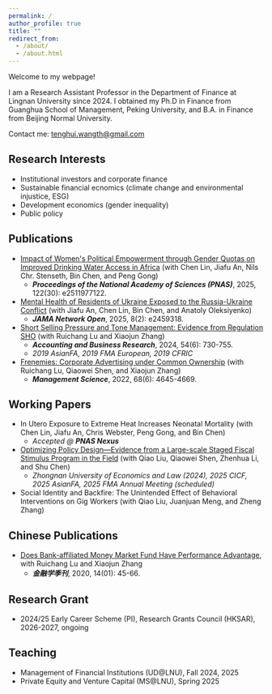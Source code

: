 ```yaml
---
permalink: /
author_profile: true
title: ""
redirect_from: 
  - /about/
  - /about.html
---
```


Welcome to my webpage! 

I am a Research Assistant Professor in the Department of Finance at Lingnan University since 2024. I obtained my Ph.D in Finance from Guanghua School of Management, Peking University, and B.A. in Finance from Beijing Normal University.

Contact me: tenghui.wangth@gmail.com

Research Interests
---
- Institutional investors and corporate finance
- Sustainable financial ecnomics (climate change and environmental injustice, ESG)
- Development economics (gender inequality)
- Public policy

Publications
---
- [Impact of Women's Political Empowerment through Gender Quotas on Improved Drinking Water Access in Africa](https://www.pnas.org/doi/10.1073/pnas.2511977122) (with Chen Lin, Jiafu An, Nils Chr. Stenseth, Bin Chen, and Peng Gong)
  - **_Proceedings of the National Academy of Sciences (PNAS)_**, 2025, 122(30): e2511977122.
- [Mental Health of Residents of Ukraine Exposed to the Russia-Ukraine Conflict](https://jamanetwork.com/journals/jamanetworkopen/fullarticle/2830228?guestAccessKey=b5a86f00-2de9-4f88-a83a-281f113a5afb&utm_source=jps&utm_medium=email&utm_campaign=author_alert-jamanetwork&utm_content=author-author_engagement&utm_term=1m) (with Jiafu An, Chen Lin, Bin Chen, and Anatoly Oleksiyenko)
  - **_JAMA Network Open_**, 2025, 8(2): e2459318.
- [Short Selling Pressure and Tone Management: Evidence from Regulation SHO](https://www.tandfonline.com/doi/abs/10.1080/00014788.2023.2227567) (with Ruichang Lu and Xiaojun Zhang)
  - **_Accounting and Business Research_**, 2024, 54(6): 730-755.
  - _2019 AsianFA, 2019 FMA European, 2019 CFRIC_
- [Frenemies: Corporate Advertising under Common Ownership](https://pubsonline.informs.org/doi/abs/10.1287/mnsc.2021.4098) (with Ruichang Lu, Qiaowei Shen, and Xiaojun Zhang)
  - **_Management Science_**, 2022, 68(6): 4645-4669.

Working Papers
---
- In Utero Exposure to Extreme Heat Increases Neonatal Mortality (with Chen Lin, Jiafu An, Chris Webster, Peng Gong, and Bin Chen)
  - _Accepted @ **PNAS Nexus**_
- [Optimizing Policy Design—Evidence from a Large-scale Staged Fiscal Stimulus Program in the Field](https://papers.ssrn.com/sol3/papers.cfm?abstract_id=4675785) (with Qiao Liu, Qiaowei Shen, Zhenhua Li, and Shu Chen)
  - _Zhongnan University of Economics and Law (2024), 2025 CICF, 2025 AsianFA, 2025 FMA Annual Meeting (scheduled)_ 
- Social Identity and Backfire: The Unintended Effect of Behavioral Interventions on Gig Workers (with Qiao Liu, Juanjuan Meng, and Zheng Zhang)

Chinese Publications
---
- [Does Bank-affiliated Money Market Fund Have Performance Advantage](https://chn.oversea.cnki.net/kcms/detail/detail.aspx?dbcode=CCJD&filename=JKJR202001003&dbname=CCJDLAST2), with Ruichang Lu and Xiaojun Zhang
  - **_金融学季刊_**, 2020, 14(01): 45-66.
    
Research Grant
---
- 2024/25 Early Career Scheme (PI), Research Grants Council (HKSAR), 2026-2027, ongoing

Teaching
---
- Management of Financial Institutions (UD@LNU), Fall 2024, 2025
- Private Equity and Venture Capital (MS@LNU), Spring 2025
